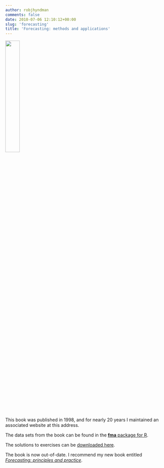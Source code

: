 ```yaml
---
author: robjhyndman
comments: false
date: 2010-07-06 12:10:12+00:00
slug: 'forecasting'
title: 'Forecasting: methods and applications'
---
```


<img src='../img/fma.jpg' width=30%>


This book was published in 1998, and for nearly 20 years I maintained an associated website at this address.

The data sets from the book can be found in the [**fma** package for R](http://cran.r-project.org/package=fma).

The solutions to exercises can be [downloaded here](/files/solutions.pdf).

The book is now out-of-date. I recommend my new book entitled [*Forecasting: principles and practice*](http://Otexts.org/fpp/). 





